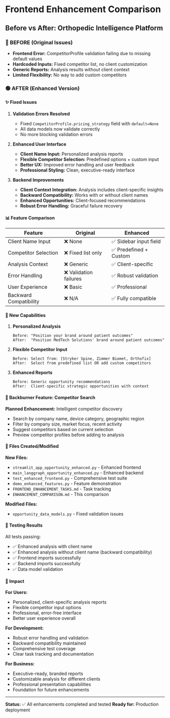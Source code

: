 # Frontend Enhancement Comparison

## Before vs After: Orthopedic Intelligence Platform

### 🔴 BEFORE (Original Issues)
- **Frontend Error:** CompetitorProfile validation failing due to missing default values
- **Hardcoded Inputs:** Fixed competitor list, no client customization
- **Generic Reports:** Analysis results without client context
- **Limited Flexibility:** No way to add custom competitors

### 🟢 AFTER (Enhanced Version)

#### ✨ Fixed Issues
1. **Validation Errors Resolved**
   - Fixed `CompetitorProfile.pricing_strategy` field with `default=None`
   - All data models now validate correctly
   - No more blocking validation errors

2. **Enhanced User Interface**
   - **Client Name Input:** Personalized analysis reports
   - **Flexible Competitor Selection:** Predefined options + custom input
   - **Better UX:** Improved error handling and user feedback
   - **Professional Styling:** Clean, executive-ready interface

3. **Backend Improvements**
   - **Client Context Integration:** Analysis includes client-specific insights
   - **Backward Compatibility:** Works with or without client names
   - **Enhanced Opportunities:** Client-focused recommendations
   - **Robust Error Handling:** Graceful failure recovery

#### 📊 Feature Comparison

| Feature | Original | Enhanced |
|---------|----------|----------|
| Client Name Input | ❌ None | ✅ Sidebar input field |
| Competitor Selection | ❌ Fixed list only | ✅ Predefined + Custom |
| Analysis Context | ❌ Generic | ✅ Client-specific |
| Error Handling | ❌ Validation failures | ✅ Robust validation |
| User Experience | ❌ Basic | ✅ Professional |
| Backward Compatibility | ❌ N/A | ✅ Fully compatible |

#### 🚀 New Capabilities

1. **Personalized Analysis**
   ```
   Before: "Position your brand around patient outcomes"
   After:  "Position MedTech Solutions' brand around patient outcomes"
   ```

2. **Flexible Competitor Input**
   ```
   Before: Select from: [Stryker Spine, Zimmer Biomet, Orthofix]
   After:  Select from predefined list OR add custom competitors
   ```

3. **Enhanced Reports**
   ```
   Before: Generic opportunity recommendations
   After:  Client-specific strategic opportunities with context
   ```

#### 🔮 Backburner Feature: Competitor Search

**Planned Enhancement:** Intelligent competitor discovery
- Search by company name, device category, geographic region
- Filter by company size, market focus, recent activity
- Suggest competitors based on current selection
- Preview competitor profiles before adding to analysis

#### 📁 Files Created/Modified

**New Files:**
- `streamlit_app_opportunity_enhanced.py` - Enhanced frontend
- `main_langgraph_opportunity_enhanced.py` - Enhanced backend
- `test_enhanced_frontend.py` - Comprehensive test suite
- `demo_enhanced_features.py` - Feature demonstration
- `FRONTEND_ENHANCEMENT_TASKS.md` - Task tracking
- `ENHANCEMENT_COMPARISON.md` - This comparison

**Modified Files:**
- `opportunity_data_models.py` - Fixed validation issues

#### 🧪 Testing Results

All tests passing:
- ✅ Enhanced analysis with client name
- ✅ Enhanced analysis without client name (backward compatibility)
- ✅ Frontend imports successfully
- ✅ Backend imports successfully
- ✅ Data model validation

#### 🎯 Impact

**For Users:**
- Personalized, client-specific analysis reports
- Flexible competitor input options
- Professional, error-free interface
- Better user experience overall

**For Development:**
- Robust error handling and validation
- Backward compatibility maintained
- Comprehensive test coverage
- Clear task tracking and documentation

**For Business:**
- Executive-ready, branded reports
- Customizable analysis for different clients
- Professional presentation capabilities
- Foundation for future enhancements

---

**Status:** ✅ All enhancements completed and tested
**Ready for:** Production deployment 